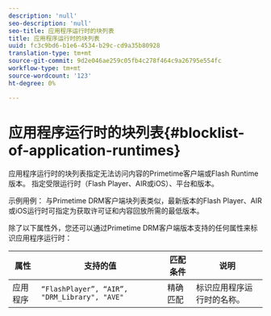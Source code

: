 ```yaml
---
description: 'null'
seo-description: 'null'
seo-title: 应用程序运行时的块列表
title: 应用程序运行时的块列表
uuid: fc3c9bd6-b1e6-4534-b29c-cd9a35b80928
translation-type: tm+mt
source-git-commit: 9d2e046ae259c05fb4c278f464c9a26795e554fc
workflow-type: tm+mt
source-wordcount: '123'
ht-degree: 0%

---
```



# 应用程序运行时的块列表{#blocklist-of-application-runtimes}

应用程序运行时的块列表指定无法访问内容的Primetime客户端或Flash Runtime版本。 指定受限运行时（Flash Player、AIR或iOS）、平台和版本。

示例用例： 与Primetime DRM客户端块列表类似，最新版本的Flash Player、AIR或iOS运行时可指定为获取许可证和内容回放所需的最低版本。

除了以下属性外，您还可以通过Primetime DRM客户端版本支持的任何属性来标识应用程序运行时：

| **属性** | **支持的值** | **匹配条件** | **说明** |
|---|---|---|---|
| 应用程序 | `“FlashPlayer”, “AIR”, "DRM_Library", "AVE"` | 精确匹配 | 标识应用程序运行时的名称。 |

